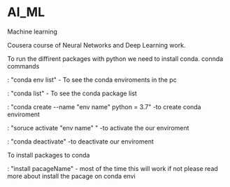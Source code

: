# AI_ML
Machine learning

Cousera course of Neural Networks and Deep Learning work.

To run the diffirent packages with python we need to install conda.
connda commands

: "conda env list" - To see the conda enviroments in the pc

: "conda list" - To see the conda package list

: "conda create --name "env name" python = 3.7"   -to create conda enviroment

: "soruce activate "env name" "  -to activate the our enviroment

: "conda deactivate"  -to deactivate our enviroment

To install packages to conda 

: "install pacageName" - most of the time this will work if not please read more about install the pacage on conda envi

